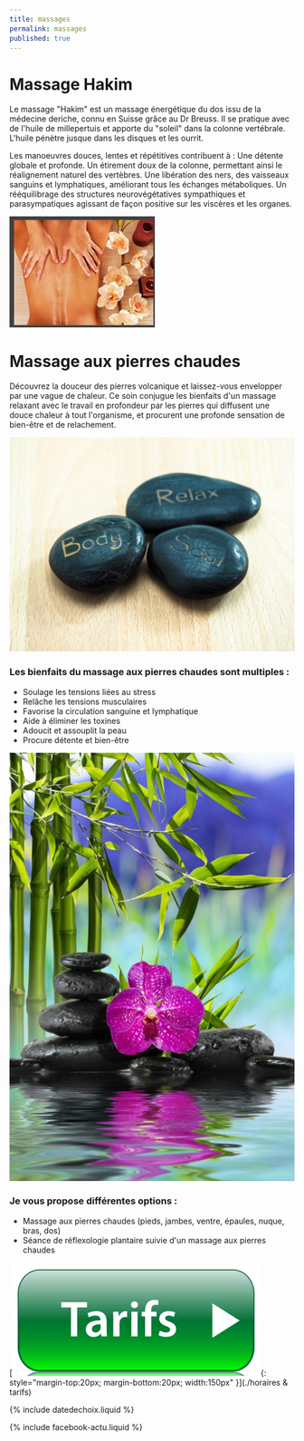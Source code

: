 ```yaml
---
title: massages 
permalink: massages 
published: true
---
```


# Massage Hakim

Le massage "Hakim" est un massage énergétique du dos issu de la médecine deriche, connu en Suisse grâce au Dr Breuss. Il se pratique avec de l'huile de millepertuis et apporte du "soleil" dans la colonne vertébrale. L'huile pénètre jusque dans les disques et les ourrit.

Les manoeuvres douces, lentes et répétitives contribuent à :
Une détente globale et profonde.
Un étirement doux de la colonne, permettant ainsi le réalignement naturel des vertèbres.
Une libération des ners, des vaisseaux sanguins et lymphatiques, améliorant tous les échanges métaboliques.
Un rééquilibrage des structures  neurovégétatives sympathiques et parasympatiques agissant de façon positive sur les viscères et les organes.

![](./images/hakim.jpg)


# Massage aux pierres chaudes


Découvrez la douceur des pierres volcanique et laissez-vous envelopper par une vague de chaleur. Ce soin conjugue les bienfaits d'un massage relaxant avec le travail en profondeur par les pierres qui diffusent une douce chaleur à tout l'organisme, et procurent une profonde sensation de bien-être et de relachement. 

![](./images/wellness-955796_1920.jpg)

### Les bienfaits du massage aux pierres chaudes sont multiples : 

- Soulage les tensions liées au stress
- Relâche les tensions musculaires
- Favorise la circulation sanguine et lymphatique
- Aide à éliminer les toxines
- Adoucit et assouplit la peau
- Procure détente et bien-être

![](./images/Pierres1.png)

### Je vous propose différentes options :

- Massage aux pierres chaudes (pieds, jambes, ventre, épaules, nuque, bras, dos)
- Séance de réflexologie plantaire suivie d'un massage aux pierres chaudes


[![Tarifs](./images/boutontarif.png){: style="margin-top:20px; margin-bottom:20px; width:150px" }](./horaires & tarifs)




{% include datedechoix.liquid %}

{% include facebook-actu.liquid %}

